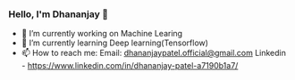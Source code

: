 ### Hello, I'm Dhananjay 👋


- 🔭 I’m currently working on Machine Learing
- 🌱 I’m currently learning Deep learning(Tensorflow)
- 📫 How to reach me: 
                Email: dhananjaypatel.official@gmail.com
                Linkedin - https://www.linkedin.com/in/dhananjay-patel-a7190b1a7/
